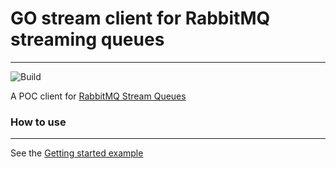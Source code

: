 # GO stream client for RabbitMQ streaming queues
---
![Build](https://github.com/Gsantomaggio/go-stream-client/workflows/Build/badge.svg)

A POC client for [RabbitMQ Stream Queues](https://github.com/rabbitmq/rabbitmq-server/tree/master/deps/rabbitmq_stream)

### How to use
---

See the [Getting started example](https://github.com/Gsantomaggio/go-stream-client/blob/main/examples/getting_started.go)
